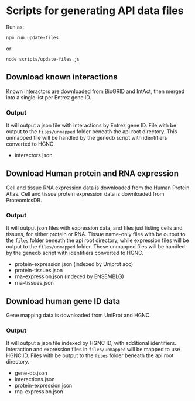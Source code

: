 # Scripts for generating API data files

Run as:
```
npm run update-files
```

or

```
node scripts/update-files.js
```

## Download known interactions

Known interactors are downloaded from BioGRID and IntAct, then merged into a single list per Entrez gene ID.

### Output

It will output a json file with interactions by Entrez gene ID. File with be output to the `files/unmapped` folder beneath the api root directory. This unmapped file will be handled by the genedb script with identifiers converted to HGNC.

* interactors.json


## Download Human protein and RNA expression

Cell and tissue RNA expression data is downloaded from the Human Protein Atlas.
Cell and tissue protein expression data is downloaded from ProteomicsDB.

### Output

It will output json files with expression data, and files just listing cells and tissues, for either protein or RNA. Tissue name-only files with be output to the `files` folder beneath the api root directory, while expression files will be output to the `files/unmapped` folder. These unmapped files will be handled by the genedb script with identifiers converted to HGNC.

* protein-expression.json (indexed by Uniprot acc)
* protein-tissues.json
* rna-expression.json (indexed by ENSEMBLG)
* rna-tissues.json

## Download human gene ID data

Gene mapping data is downloaded from UniProt and HGNC.

### Output

It will output a json file indexed by HGNC ID, with additional identifiers. Interaction and expression files in `files/unmapped` will be mapped to use HGNC ID. Files with be output to the `files` folder beneath the api root directory.

* gene-db.json
* interactions.json
* protein-expression.json
* rna-expression.json

